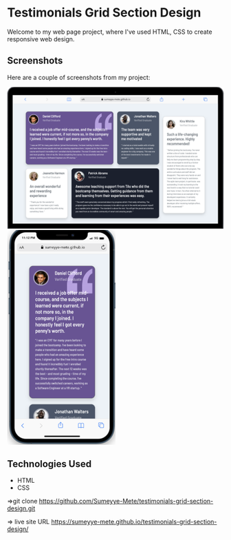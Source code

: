# Testimonials Grid Section Design

Welcome to my web page project, where I've used HTML, CSS to create responsive web design.

## Screenshots

Here are a couple of screenshots from my project:

![](/images/Screenshot-desktop.png)
<img src="./images/Screenshot-phone.png" width="50%">

## Technologies Used
- HTML
- CSS


=>git clone https://github.com/Sumeyye-Mete/testimonials-grid-section-design.git 

=> live site URL  https://sumeyye-mete.github.io/testimonials-grid-section-design/
